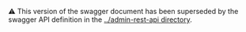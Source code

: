 :warning: This version of the swagger document has been superseded by the
swagger API definition in the [../admin-rest-api directory](../admin-rest-api).

